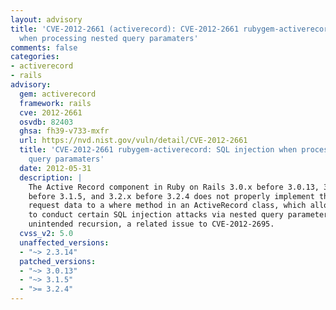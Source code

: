 ```yaml
---
layout: advisory
title: 'CVE-2012-2661 (activerecord): CVE-2012-2661 rubygem-activerecord: SQL injection
  when processing nested query paramaters'
comments: false
categories:
- activerecord
- rails
advisory:
  gem: activerecord
  framework: rails
  cve: 2012-2661
  osvdb: 82403
  ghsa: fh39-v733-mxfr
  url: https://nvd.nist.gov/vuln/detail/CVE-2012-2661
  title: 'CVE-2012-2661 rubygem-activerecord: SQL injection when processing nested
    query paramaters'
  date: 2012-05-31
  description: |
    The Active Record component in Ruby on Rails 3.0.x before 3.0.13, 3.1.x
    before 3.1.5, and 3.2.x before 3.2.4 does not properly implement the passing of
    request data to a where method in an ActiveRecord class, which allows remote attackers
    to conduct certain SQL injection attacks via nested query parameters that leverage
    unintended recursion, a related issue to CVE-2012-2695.
  cvss_v2: 5.0
  unaffected_versions:
  - "~> 2.3.14"
  patched_versions:
  - "~> 3.0.13"
  - "~> 3.1.5"
  - ">= 3.2.4"
---
```

